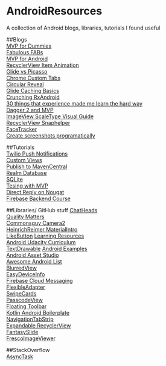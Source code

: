 # AndroidResources
A collection of Android blogs, libraries, tutorials I found useful 

##Blogs     
[MVP for Dummies](https://mattdevelops.github.io/android/2016/08/13/androidmvp.html)     
[Fabulous FABs](https://lambdasoup.com/post/fab_behavior_sync_appbarlayout/)      
[MVP for Android](http://antonioleiva.com/mvp-android)          
[RecyclerView Item Animation](http://anthony-skr.com/article/recyclerview-items-animation-with-rebound-effect)     
[Glide vs Picasso](https://inthecheesefactory.com/blog/get-to-know-glide-recommended-by-google/en)        
[Chrome Custom Tabs](http://blog.grafixartist.com/google-chrome-custom-tabs-android-tutorial/)           
[Circular Reveal](http://blog.grafixartist.com/circular-reveal-effect-like-whatsapp-in-android/)           
[Glide Caching Basics](https://futurestud.io/blog/glide-caching-basics)        
[Crunching RxAndroid](https://medium.com/crunching-rxandroid/crunching-rxandroid-intro-c27eb6f009ea#.x9k30h74a)      
[30 things that experience made me learn the hard way](https://medium.com/@cesarmcferreira/building-android-apps-30-things-that-experience-made-me-learn-the-hard-way-313680430bf9#.86xm614ke)     
[Dagger 2 and MVP](https://adityaladwa.wordpress.com/2016/05/11/dagger-2-and-mvp-architecture/)     
[ImageView ScaleType Visual Guide](https://robots.thoughtbot.com/android-imageview-scaletype-a-visual-guide)    
[RecyclerView Snaphelper](https://rubensousa.github.io/2016/08/recyclerviewsnap)       
[FaceTracker](https://medium.com/@aitorvs/android-face-tracking-playground-62e1c44a698a#.igdi04j21)    
[Create screenshots programatically](https://kylewbanks.com/blog/create-a-screenshot-of-your-android-app-game-or-single-view-programmatically)

##Tutorials     
[Twilio Push Notifications](https://www.twilio.com/blog/2016/05/how-to-add-push-notifications-to-android.html)     
[Custom Views](https://www.intertech.com/Blog/android-custom-view-tutorial-part-1-combining-existing-views/)     
[Publish to MavenCentral](http://crushingcode.co/publish-your-android-library-via-mavencentral/)        
[Realm Database](http://www.androidhive.info/2016/05/android-working-with-realm-database-replacing-sqlite-core-data/)    
[SQLite](https://www.youtube.com/watch?v=0BUljVIgnoE)            
[Tesing with MVP](https://www.youtube.com/watch?v=Asc4hU1iSTU)     
[Direct Reply on Nougat](http://iteachyouhowtocode.com/2016/08/22/you-can-reply-message-on-notification/)    
[Firebase Backend Course](https://www.youtube.com/playlist?list=PLGCjwl1RrtcTXrWuRTa59RyRmQ4OedWrt)

##Libraries/ GitHub stuff
[ChatHeads](https://github.com/mollyIV/ChatHeads)            
[Quality Matters](https://github.com/artem-zinnatullin/qualitymatters)            
[Commonsguy Camera2](https://github.com/commonsguy/cwac-cam2)                
[HeinrichReimer MaterialIntro](https://github.com/HeinrichReimer/material-intro)            
[LikeButton](https://github.com/jd-alexander/LikeButton)
[Learning Resources](https://github.com/Plastix/Forage/wiki/Android-Learning-Resources)              
[Android Udacity Curriculum](https://github.com/Enteleform/-RES-/blob/master/%5BLinks%5D/%5BAndroid%5D%20Udacity%20Curriculum.md)        
[TextDrawable](https://github.com/amulyakhare/TextDrawable)
[Android Examples](https://github.com/nisrulz/android-examples)                
[Android Asset Studio](https://romannurik.github.io/AndroidAssetStudio/)         
[Awesome Android List](https://github.com/JStumpp/awesome-android)           
[BlurredView](https://github.com/wl9739/BlurredView)          
[EasyDeviceInfo](https://github.com/nisrulz/easydeviceinfo)            
[Firebase Cloud Messaging](https://github.com/nisrulz/android-examples/tree/master/FirebaseCloudMessaging)     
[FlexibleAdapter](https://github.com/davideas/FlexibleAdapter)         
[SwipeCards](https://github.com/Arjun-sna/android-swipecards-view)     
[PasscodeView](https://github.com/Arjun-sna/android-passcodeview)     
[Floating Toolbar](https://github.com/rubensousa/FloatingToolbar)     
[Kotlin Android Boilerplate](https://github.com/Plastix/Kotlin-Android-Boilerplate)    
[NavigationTabStrip](https://github.com/DevLight-Mobile-Agency/NavigationTabStrip)     
[Expandable RecyclerView](https://github.com/thoughtbot/expandable-recycler-view)     
[FantasySlide](https://github.com/mzule/FantasySlide)       
[FrescoImageViewer](https://github.com/stfalcon-studio/FrescoImageViewer) 
      
##StackOverflow       
[AsyncTask](http://stackoverflow.com/questions/9671546/asynctask-android-example)       

